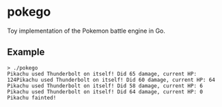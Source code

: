 # pokego

Toy implementation of the Pokemon battle engine in Go.

## Example

```
> ./pokego
Pikachu used Thunderbolt on itself! Did 65 damage, current HP: 124Pikachu used Thunderbolt on itself! Did 60 damage, current HP: 64
Pikachu used Thunderbolt on itself! Did 58 damage, current HP: 6
Pikachu used Thunderbolt on itself! Did 64 damage, current HP: 0
Pikachu fainted!
```
